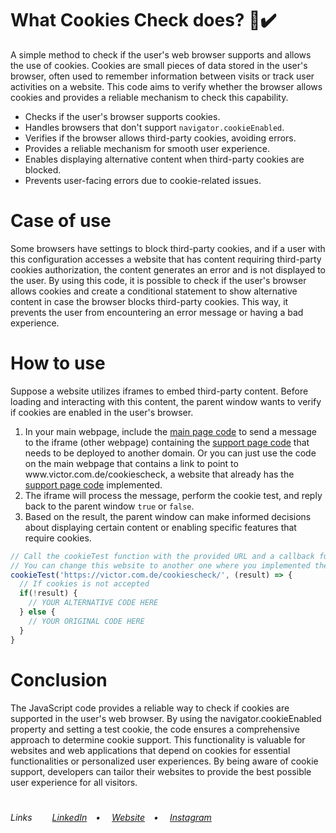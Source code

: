 # What Cookies Check does? 🍪✔️
<p>A simple method to check if the user's web browser supports and allows the use of cookies. Cookies are small pieces of data stored in the user's browser, often used to remember information between visits or track user activities on a website. This code aims to verify whether the browser allows cookies and provides a reliable mechanism to check this capability.</p>
<ul>
  <li>Checks if the user's browser supports cookies.</li>
  <li>Handles browsers that don't support <code>navigator.cookieEnabled</code>.</li>
  <li>Verifies if the browser allows third-party cookies, avoiding errors.</li>
  <li>Provides a reliable mechanism for smooth user experience.</li>
  <li>Enables displaying alternative content when third-party cookies are blocked.</li>
  <li>Prevents user-facing errors due to cookie-related issues.</li>
</ul>

# Case of use
<p>Some browsers have settings to block third-party cookies, and if a user with this configuration accesses a website that has content requiring third-party cookies authorization, the content generates an error and is not displayed to the user. By using this code, it is possible to check if the user's browser allows cookies and create a conditional statement to show alternative content in case the browser blocks third-party cookies. This way, it prevents the user from encountering an error message or having a bad experience.</p>

# How to use
Suppose a website utilizes iframes to embed third-party content. Before loading and interacting with this content, the parent window wants to verify if cookies are enabled in the user's browser. 
<ol>
  <li>In your main webpage, include the <a href="https://github.com/VictorlBueno/cookiescheck/blob/main/caller-example.js" target="_blank">main page code</a> to send a message to the iframe (other webpage) containing the <a href="https://github.com/VictorlBueno/cookiescheck/blob/main/check-cookies-page.html" target="_blank">support page code</a> that needs to be deployed to another domain. Or you can just use the code on the main webpage that contains a link to point to www.victor.com.de/cookiescheck, a website that already has the <a href="https://github.com/VictorlBueno/cookiescheck/blob/main/check-cookies-page.html" target="_blank">support page code</a> implemented.</li>
  <li>The iframe will process the message, perform the cookie test, and reply back to the parent window <code>true</code> or <code>false</code>.</li>
  <li>Based on the result, the parent window can make informed decisions about displaying certain content or enabling specific features that require cookies.</li>
</ol>

```JavaScript
// Call the cookieTest function with the provided URL and a callback function.
// You can change this website to another one where you implemented the support page code (which needs to be at a different domain than the main page code).
cookieTest('https://victor.com.de/cookiescheck/', (result) => {
  // If cookies is not accepted
  if(!result) {
    // YOUR ALTERNATIVE CODE HERE
  } else {
    // YOUR ORIGINAL CODE HERE
  }
}
```

# Conclusion
The JavaScript code provides a reliable way to check if cookies are supported in the user's web browser. By using the navigator.cookieEnabled property and setting a test cookie, the code ensures a comprehensive approach to determine cookie support. This functionality is valuable for websites and web applications that depend on cookies for essential functionalities or personalized user experiences. By being aware of cookie support, developers can tailor their websites to provide the best possible user experience for all visitors.
 
#
<h6>Links&ensp;&ensp;&ensp;&ensp;
<a href="https://linkedin.com/in/victorlbueno/" target="_blank">LinkedIn</a>&ensp;&ensp;•&ensp;&ensp;
<a href="https://victor.com.de/" target="_blank">Website</a>&ensp;&ensp;•&ensp;&ensp;
<a href="https://instagram.com/victorlbueno" target="_blank">Instagram</a></h6>
